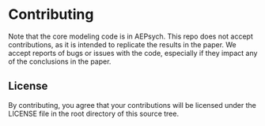 # Contributing
Note that the core modeling code is in AEPsych. This repo does not accept contributions, as it is intended to replicate the results in the paper. We accept reports of bugs or issues with the code, especially if they impact any of the conclusions in the paper. 
## License
By contributing, you agree that your contributions will be licensed
under the LICENSE file in the root directory of this source tree.